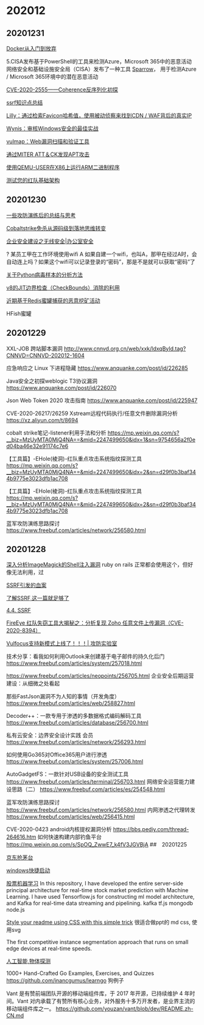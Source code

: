 # 202012 

## 20201231
[Docker从入门到放弃](https://www.freebuf.com/articles/system/180142.html)

5.CISA发布基于PowerShell的工具来检测Azure，Microsoft 365中的恶意活动
网络安全和基础设施安全局（CISA）发布了一种工具 [Sparrow](https://github.com/cisagov/Sparrow)，
用于检测Azure / Microsoft 365环境中的潜在恶意活动

[CVE-2020-2555——Coherence反序列化初探](https://www.anquanke.com/post/id/226270)

[ssrf知识点总结](https://www.anquanke.com/post/id/226240)

[Lilly：通过检索Favicon哈希值，使用被动侦察来找到CDN / WAF背后的真实IP](https://github.com/Dheerajmadhukar/Lilly)

[Wynis：审核Windows安全的最佳实战](https://github.com/Sneakysecdoggo/Wynis)

[vulmap：Web漏洞扫描和验证工具](https://github.com/zhzyker/vulmap)

[通过MITER ATT＆CK发现APT攻击](https://documents.trendmicro.com/assets/white_papers/wp-finding-APTX-attributing-attacks-via-MITRE-TTPs.pdf)

[使用QEMU-USER在X86上运行ARM二进制程序](https://azeria-labs.com/arm-on-x86-qemu-user/)

[测试您的红队基础架构](https://www.mdsec.co.uk/2020/02/testing-your-redteam-infrastructure/)

## 20201230

[一些攻防演练后的总结与思考](https://www.freebuf.com/articles/es/257003.html)

[Cobaltstrike免杀从源码级到落地思维转变](https://www.freebuf.com/articles/web/258988.html)

[企业安全建设之无线安全|办公室安全](https://www.freebuf.com/articles/wireless/250975.html)

? 某员工甲在工作环境使用wifi A
如果自建一个wifi，也叫A，那甲在经过A时，会自动连上吗？如果这个wifi可以记录登录的“密码”，那是不是就可以获取“密码”了

[关于Python病毒样本的分析方法](https://www.anquanke.com/post/id/226721)

[v8的JIT边界检查（CheckBounds）消除的利用](https://www.anquanke.com/post/id/226065)

[近期基于Redis蜜罐捕获的恶意挖矿活动](https://www.freebuf.com/articles/system/256715.html)

HFish蜜罐

## 20201229

XXL-JOB 跨站脚本漏洞
http://www.cnnvd.org.cn/web/xxk/ldxqById.tag?CNNVD=CNNVD-202012-1604

应急响应之 Linux 下进程隐藏
https://www.anquanke.com/post/id/226285

Java安全之初探weblogic T3协议漏洞
https://www.anquanke.com/post/id/226070

Json Web Token 2020 攻击指南
https://www.anquanke.com/post/id/225947

CVE-2020-26217/26259 Xstream远程代码执行/任意文件删除漏洞分析
https://xz.aliyun.com/t/8694

cobalt strike笔记-listener利用手法和分析
https://mp.weixin.qq.com/s?__biz=MzUyMTA0MjQ4NA==&mid=2247499650&idx=1&sn=9754656a2f0ed04ba46e32e91174c7e6

【工具篇】-EHole(棱洞)-红队重点攻击系统指纹探测工具
https://mp.weixin.qq.com/s?__biz=MzUyMTA0MjQ4NA==&mid=2247499650&idx=2&sn=d29f0b3baf344b9775e3023dfb1ac708

【工具篇】-EHole(棱洞)-红队重点攻击系统指纹探测工具
https://mp.weixin.qq.com/s?__biz=MzUyMTA0MjQ4NA==&mid=2247499650&idx=2&sn=d29f0b3baf344b9775e3023dfb1ac708

蓝军攻防演练思路探讨
https://www.freebuf.com/articles/network/256580.html

## 20201228

[深入分析ImageMagick的Shell注入漏洞](https://www.anquanke.com/post/id/226346)
ruby on rails 正常都会使用这个，但好像无法利用，过

[SSRF引发的血案](https://www.anquanke.com/post/id/226607)

[了解SSRF,这一篇就足够了](https://xz.aliyun.com/t/2115)

[4.4. SSRF](https://websec.readthedocs.io/zh/latest/vuln/ssrf.html)

[FireEye 红队失窃工具大揭秘之：分析复现 Zoho 任意文件上传漏洞（CVE-2020-8394）](https://www.anquanke.com/post/id/226239)

[Vulfocus支持新模式上线了！！！| 攻防实验室](https://nosec.org/home/detail/4628.html)

技术分享：看我如何利用Outlook来创建基于电子邮件的持久化后门
https://www.freebuf.com/articles/system/257018.html

https://www.freebuf.com/articles/neopoints/256705.html
企业安全后期运营建设：从细微之处看起

那些FastJson漏洞不为人知的事情（开发角度）
https://www.freebuf.com/articles/web/258827.html

Decoder++：一款专用于渗透的多数据格式编码解码工具
https://www.freebuf.com/articles/database/256700.html

私有云安全：边界安全设计实践 会员
https://www.freebuf.com/articles/network/256293.html

如何使用Go365对Office365用户进行渗透
https://www.freebuf.com/articles/system/257006.html

AutoGadgetFS：一款针对USB设备的安全测试工具
https://www.freebuf.com/articles/terminal/256703.html
网络安全运营能力建设思路（二）
https://www.freebuf.com/articles/es/254548.html

蓝军攻防演练思路探讨
https://www.freebuf.com/articles/network/256580.html
内网渗透之代理转发
https://www.freebuf.com/articles/web/256415.html

CVE-2020-0423 android内核提权漏洞分析 
https://bbs.pediy.com/thread-264616.htm
如何快速构建内部钓鱼平台
https://mp.weixin.qq.com/s/SpOQ_ZwwE7_k4fV3JGVBjA
##　20201225

[京东抢茅台](https://github.com/huanghyw/jd_seckill)

[windows快捷启动](https://github.com/25H/Maya/)

[股票机器学习](https://github.com/victor369basu/Real-time-stock-market-prediction)
In this repository, I have developed the entire server-side principal architecture for real-time stock market prediction with Machine Learning. I have used Tensorflow.js for constructing ml model architecture, and Kafka for real-time data streaming and pipelining.
kafka tf.js mongodb node.js

[Style your readme using CSS with this simple trick](https://github.com/sindresorhus/css-in-readme-like-wat)
很适合做ppt的 md css, 使用svg

The first competitive instance segmentation approach that runs on small edge devices at real-time speeds.

[人工智能,物体探测](https://github.com/haotian-liu/yolact_edge)

1000+ Hand-Crafted Go Examples, Exercises, and Quizzes
https://github.com/inancgumus/learngo
狗例子

Vant 是有赞前端团队开源的移动端组件库，于 2017 年开源，已持续维护 4 年时间。Vant 对内承载了有赞所有核心业务，对外服务十多万开发者，是业界主流的移动端组件库之一。
https://github.com/youzan/vant/blob/dev/README.zh-CN.md

